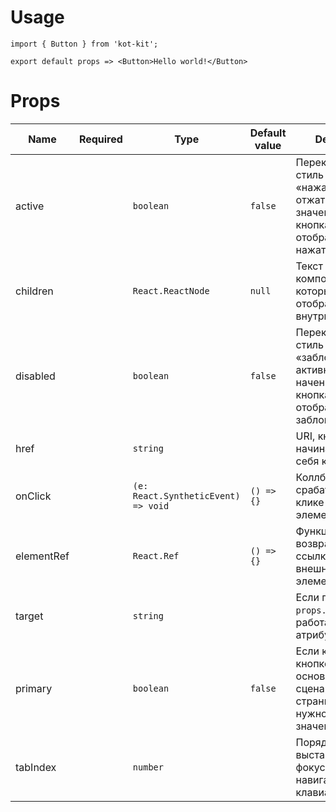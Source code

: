 # Usage
	import { Button } from 'kot-kit';

	export default props => <Button>Hello world!</Button>

# Props
| Name | Required | Type | Default value | Description |
|---|:-:|---|---|---|
| active || `boolean` | `false` | Переключает стиль кнопки «нажатая/отжатая». При значении `true` кнопка отображается как нажатая. |
| children || `React.ReactNode` | `null` | Текст или компонент, который отображается внутри кнопки. |
| disabled || `boolean` | `false` | Переключает стиль кнопки «заблокированная/активная». При начении `true` кнопка отображается как заблокированная. |
| href || `string` || URI, кнопка начинает вести себя как ссылка. |
| onClick || `(e: React.SyntheticEvent) => void` | `() => {}` | Коллбэк, который срабатывает при клике на внешний элемент кнопки. |
| elementRef || `React.Ref` | `() => {}` | Функция, которая возвращает ссылку на ноду внешнего элемента кнопки. |
| target || `string` || Если передан `props.href`, работает как атрибут тега `A`. |
| primary || `boolean` | `false` | Если клик по кнопке выполняет основной сценарий на странице, то нужно выставить значение `true`. |
| tabIndex || `number` || Порядок выставления фокуса при навигации с клавиатуры |